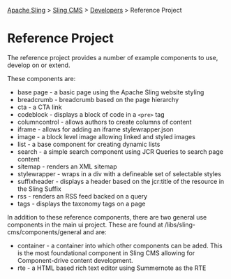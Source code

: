 [Apache Sling](https://sling.apache.org) > [Sling CMS](https://github.com/apache/sling-org-apache-sling-app-cms) > [Developers](developers.md) > Reference Project

# Reference Project

The reference project provides a number of example components to use, develop on or extend.

These components are:

 - base page - a basic page using the Apache Sling website styling
 - breadcrumb - breadcrumb based on the page hierarchy
 - cta - a CTA link
 - codeblock - displays a block of code in a `<pre>` tag
 - columncontrol - allows authors to create columns of content
 - iframe - allows for adding an iframe				stylewrapper.json
 - image - a block level image allowing linked and styled images
 - list	- a base component for creating dynamic lists
 - search - a simple search component using JCR Queries to search page content	
 - sitemap - renders an XML sitemap
 - stylewrapper - wraps in a div with a defineable set of selectable styles
 - suffixheader - displays a header based on the jcr:title of the resource in the Sling Suffix
 - rss - renders an RSS feed backed on a query
 - tags - displays the taxonomy tags on a page
 
In addition to these reference components, there are two general use components in the main ui project. These are found at /libs/sling-cms/components/general and are:

 - container - a container into which other components can be aded. This is the most foundational component in Sling CMS allowing for Component-drive content development.
 - rte - a HTML based rich text editor using Summernote as the RTE